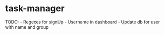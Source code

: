 # task-manager

TODO: 
	- Regexes for signUp
	- Username in dashboard
	- Update db for user with name and group